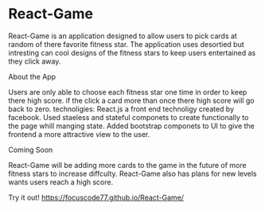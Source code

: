 # React-Game

React-Game is an application designed to allow users to pick cards at random of there favorite fitness star. The application uses desortied but intresting can cool designs of the fitness stars to keep users entertained as they click away.

About the App

Users are only able to choose each fitness star one time in order to keep there high score. if the click a card more than once there high score will go back to zero. technoligies: React.js a front end technoligy created by facebook. Used staeless and stateful componets to create functionally to the page whill manging state. Added bootstrap componets to UI to give the frontend a more attractive view to the user. 


Coming Soon


React-Game will be adding more cards to the game in the future of more fitness stars to increase diffculty. React-Game also has plans for new levels wants users reach a high score. 

Try it out!
https://focuscode77.github.io/React-Game/
